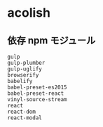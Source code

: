 # acolish

## 依存 npm モジュール
```
gulp
gulp-plumber
gulp-uglify
browserify
babelify
babel-preset-es2015
babel-preset-react
vinyl-source-stream
react
react-dom
react-modal
```